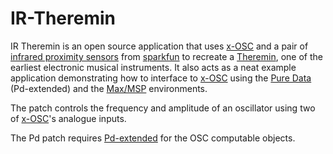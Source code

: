 IR-Theremin
===========
IR Theremin is an open source application that uses [x-OSC](http://www.x-io.co.uk/x-osc/) and a pair of [infrared proximity sensors](https://www.sparkfun.com/products/242) from [sparkfun](https://www.sparkfun.com) to recreate a [Theremin](https://en.wikipedia.org/wiki/Theremin), one of the earliest electronic musical instruments. It also acts as a neat example application demonstrating how to interface to [x-OSC](http://www.x-io.co.uk/x-osc/) using the [Pure Data](http://puredata.info/) (Pd-extended) and the [Max/MSP](http://cycling74.com/products/max/) environments. 

The patch controls the frequency and amplitude of an oscillator using two of [x-OSC](http://www.x-io.co.uk/x-osc/)'s analogue inputs. 

<!--The demo video begins with the full process of switching on the x-OSC, connecting to its ad hock network, configuring it's inputs and connecting the IR sensors before ending with a short demonstration.-->

The Pd patch requires [Pd-extended](http://puredata.info/downloads) for the OSC computable objects.